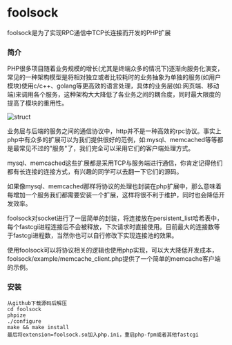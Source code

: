 # foolsock
foolsock是为了实现RPC通信中TCP长连接而开发的PHP扩展

### 简介
PHP很多项目随着业务规模的增长(尤其是终端众多的情况下)逐渐向服务化演变，常见的一种架构模型是将相对独立或者比较耗时的业务抽象为单独的服务(如用户模块)使用c/c++、golang等更高效的语言处理，具体的业务层(如:网页端、移动端)来调用各个服务，这种架构大大降低了各业务之间的耦合度，同时最大限度的提高了模块的重用性。

![struct](https://github.com/pangudashu/foolsock/raw/master/image/p_1.jpg)

业务层与后端的服务之间的通信协议中，http并不是一种高效的rpc协议。事实上php中有众多的扩展可以为我们提供很好的范例，如:mysql、memcached等等都是最常见不过的"服务"了，我们完全可以采用它们的客户端处理方式。

mysql、memcached这些扩展都是采用TCP与服务端进行通信，你肯定记得他们都有长连接的连接方式，有兴趣的同学可以去翻一下它们的源码。

如果像mysql、memcached那样将协议的处理也封装在php扩展中，那么意味着每增加一个服务我们都需要安装一个扩展，这样将很不利于维护，同时也会降低开发效率。

foolsock对socket进行了一层简单的封装，将连接放在persistent_list哈希表中，每个fastcgi进程连接后不会被释放，下次请求时直接使用。目前最大的连接数等于fastcgi进程数，当然你也可以自行修改下实现连接池的效果。

使用foolsock可以将协议相关的逻辑也使用php实现，可以大大降低开发成本，foolsock/example/memcache_client.php提供了一个简单的memcache客户端的示例。

### 安装
	从github下载源码后解压
	cd foolsock
	phpize
	./configure
	make && make install
	最后将extension=foolsock.so加入php.ini，重启php-fpm或者其他fastcgi


